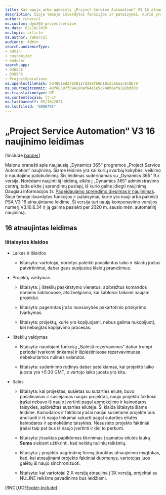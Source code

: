 ```yaml
---
title: Kas nauja arba pakeista „Project Service Automation“ V3 16 atnaujintame leidime
description: Šioje temoje išvardytos funkcijos ir pataisymai, kurie yra pasiekiami „Project Service Automation“ V3 16 atnaujintame leidime.
author: ruhercul
ms.custom: dyn365-projectservice
ms.date: 02/18/2020
ms.topic: article
ms.author: ruhercul
audience: Admin
search.audienceType:
- admin
- customizer
- enduser
search.app:
- D365CE
- D365PS
- ProjectOperations
ms.openlocfilehash: 5d4851ed27028117d25efb0610c25a5aac9c8b70
ms.sourcegitcommit: 40f68387f594180af64a5e5c748b6efa188bd300
ms.translationtype: HT
ms.contentlocale: lt-LT
ms.lasthandoff: 05/10/2021
ms.locfileid: "6006791"
---
```

# <a name="project-service-automation-update-release-16-v3"></a>„Project Service Automation“ V3 16 naujinimo leidimas

[!include [banner](../includes/psa-now-project-operations.md)]

Malonu pranešti apie naujausią „Dynamics 365“ programos „Project Service Automation“ naujinimą. Šiame leidime yra kai kurių svarbių kokybės, veikimo ir naudojimo patobulinimų.  Šis leidimas suderinamas su „Dynamics 365“ 9.x versija. Norėdami naujinti šį leidimą, eikite į „Dynamics 365“ administravimo centrą, tada eikite į sprendimų puslapį, iš kurio galite įdiegti naujinimą. Daugiau informacijos žr. [Pageidaujamo sprendimo diegimas ir naujinimas](/dynamics365/project-service/upgrade-psa-home-page).
Šioje temoje išvardytos funkcijos ir pataisymai, kurie yra nauji arba pakeisti PSA V3 16 atnaujintame leidime. Ši versija turi naują komponavimo versijos numerį V3.10.6.34 ir ją galima pasiekti per 2020 m. sausio mėn. automatinį naujinimą.


## <a name="update-release-16"></a>16 atnaujintas leidimas

### <a name="bug-fixes"></a>Ištaisytos klaidos

-   Laikas ir išlaidos

    -   Ištaisyta: vartotojai, norintys pateikti panaikintus laiko ir išlaidų įrašus patvirtinimui, dabar gaus susijusius klaidų pranešimus.

-   Projektų valdymas

    -   Ištaisyta: į išteklių paskirstymo vienetus, apibrėžtus komandos nariams šablonuose, atsižvelgiama, kai šablonai taikomi naujam projektui.

    -   Ištaisyta: pagerintas įrašo nuosavybės pakartotinio priskyrimo tvarkymas.

    -   Ištaisyta: projektų, kurie yra kopijuojami, nebus galima nukopijuoti, kol nebaigtas kopijavimo procesas.

-   Išteklių valdymas

    -   Ištaisyta: naudojant funkciją „Išplėsti rezervavimus“ dabar trumpi periodai tvarkomi tinkamai ir išplėstiniuose rezervavimuose nebekuriamos nulinės valandos.

    -   Ištaisyta: suderinimo rodinys dabar pateikiamas, kai projekto laiko juosta yra +5:30 GMT, o vartojo laiko juosta yra kita.

-   Sales

    -   Ištaisyta: kai projektas, susietas su sutarties eilute, buvo pašalinamas ir susiejamas naujas projektas, naujo projekto faktiniai įrašai nebuvo iš naujo įvertinti pagal apmokėjimo ir kainodaros taisykles, apibrėžtas sutarties eilutėje. Ši klaida ištaisyta šiame leidime. Kainodaros ir faktiniai įrašai naujai susietame projekte bus anuliuoti ir iš naujo tinkamai sukurti pagal sutarties eilutės kainodaros ir apmokėjimo taisykles. Nesusieto projekto faktiniai įrašai taip pat bus iš naujo įvertinti ir dėl to perkurti.

    -   Ištaisyta: įtrauktas papildomas tikrinimas į sąmatos eilutės lauką **Suma** siekiant užtikrinti, kad neliktų nulinių reikšmių.

    -   Ištaisyta: į projekto pagrindinę formą įtrauktas atnaujinimo mygtukas, kad, kai atnaujinami projekto faktiniai duomenys, vartotojas juos galėtų iš naujo sinchronizuoti.

    -   Ištaisyta: kai vartotojai 2.X versiją atnaujina į 3X versiją, projektai su NULINE reikšme pavadinime bus leidžiami.



[!INCLUDE[footer-include](../includes/footer-banner.md)]
